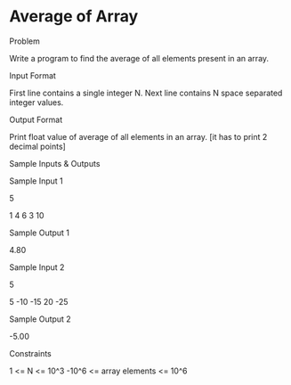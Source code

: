 # Average of Array

Problem





Write a program to find the average of all elements present in an array.





Input Format



First line contains a single integer N. Next line contains N space separated integer values.





Output Format



Print float value of average of all elements in an array. [it has to print 2 decimal points]





Sample Inputs & Outputs



Sample Input 1

5

1 4 6 3 10



Sample Output 1

4.80







Sample Input 2

5

5 -10 -15 20 -25



Sample Output 2

-5.00







Constraints



1 <= N <= 10^3 -10^6 <= array elements <= 10^6





